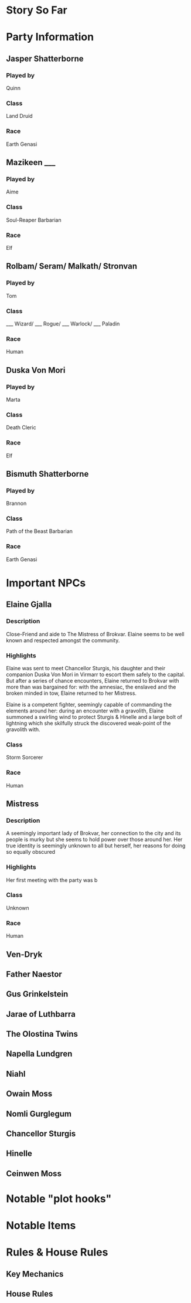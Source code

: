 # Story So Far

# Party Information
## Jasper Shatterborne
### Played by
Quinn
### Class
Land Druid
### Race
Earth Genasi
## Mazikeen ___
### Played by
Aime
### Class
Soul-Reaper Barbarian
### Race
Elf
## Rolbam/ Seram/ Malkath/ Stronvan
### Played by
Tom
### Class
___ Wizard/ ___ Rogue/ ___ Warlock/ ___ Paladin
### Race
Human
## Duska Von Mori
### Played by
Marta
### Class
Death Cleric
### Race
Elf
## Bismuth Shatterborne
### Played by
Brannon
### Class
Path of the Beast Barbarian
### Race
Earth Genasi
# Important NPCs
## Elaine Gjalla
### Description
Close-Friend and aide to The Mistress of Brokvar. Elaine seems to be well known and respected amongst the community.
### Highlights
Elaine was sent to meet Chancellor Sturgis, his daughter and their companion Duska Von Mori in Virmarr to escort them safely to the capital. But after a series of chance encounters, Elaine returned to Brokvar with more than was bargained for: with the amnesiac, the enslaved and the broken minded in tow, Elaine returned to her Mistress.

Elaine is a competent fighter, seemingly capable of commanding the elements around her: during an encounter with a gravolith, Elaine summoned a swirling wind to protect Sturgis & Hinelle and a large bolt of lightning which she skilfully struck the discovered weak-point of the gravolith with.
### Class
Storm Sorcerer
### Race
Human
## Mistress
### Description
A seemingly important lady of Brokvar, her connection to the city and its people is murky but she seems to hold power over those around her.
Her true identity is seemingly unknown to all but herself, her reasons for doing so equally obscured
### Highlights
Her first meeting with the party was b
### Class
Unknown
### Race
Human
## Ven-Dryk
## Father Naestor
## Gus Grinkelstein
## Jarae of Luthbarra
## The Olostina Twins
## Napella Lundgren
## Niahl
## Owain Moss
## Nomli Gurglegum
## Chancellor Sturgis
## Hinelle
## Ceinwen Moss

# Notable "plot hooks"
# Notable Items
# Rules & House Rules

## Key Mechanics

## House Rules


